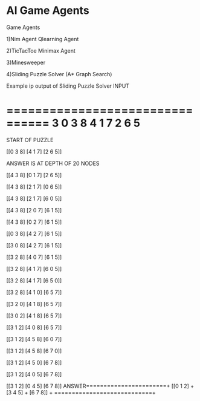 # AI Game Agents
Game Agents

1)Nim Agent Qlearning Agent

2)TicTacToe Minimax Agent

3)Minesweeper

4)Sliding Puzzle Solver  (A* Graph Search)

Example ip output of Sliding Puzzle Solver
INPUT

================================
3
0 3 8 4 1 7 2 6 5
================================
START OF PUZZLE

[[0 3 8]
 [4 1 7]
 [2 6 5]]

ANSWER IS AT DEPTH OF 20 NODES

[[4 3 8]
 [0 1 7]
 [2 6 5]]
 
[[4 3 8]
 [2 1 7]
 [0 6 5]]
 
[[4 3 8]
 [2 1 7]
 [6 0 5]]
 
[[4 3 8]
 [2 0 7]
 [6 1 5]]
 
[[4 3 8]
 [0 2 7]
 [6 1 5]]
 
[[0 3 8]
 [4 2 7]
 [6 1 5]]
 
[[3 0 8]
 [4 2 7]
 [6 1 5]]
 
[[3 2 8]
 [4 0 7]
 [6 1 5]]
 
[[3 2 8]
 [4 1 7]
 [6 0 5]]
 
[[3 2 8]
 [4 1 7]
 [6 5 0]]
 
[[3 2 8]
 [4 1 0]
 [6 5 7]]
 
[[3 2 0]
 [4 1 8]
 [6 5 7]]
 
[[3 0 2]
 [4 1 8]
 [6 5 7]]
 
[[3 1 2]
 [4 0 8]
 [6 5 7]]
 
[[3 1 2]
 [4 5 8]
 [6 0 7]]
 
[[3 1 2]
 [4 5 8]
 [6 7 0]]
 
[[3 1 2]
 [4 5 0]
 [6 7 8]]
 
[[3 1 2]
 [4 0 5]
 [6 7 8]]
 
[[3 1 2]
 [0 4 5]
 [6 7 8]]
ANSWER=======================+
[[0 1 2]                     +
 [3 4 5]                     +
 [6 7 8]]                    +
 ============================+
